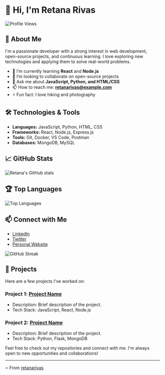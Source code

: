 # 👋 Hi, I'm Retana Rivas

![Profile Views](https://komarev.com/ghpvc/?username=retanarivas&color=blue)

## 🚀 About Me

I'm a passionate developer with a strong interest in web development, open-source projects, and continuous learning. I love exploring new technologies and applying them to solve real-world problems.

- 🌱 I’m currently learning **React** and **Node.js**
- 👯 I’m looking to collaborate on open-source projects
- 💬 Ask me about **JavaScript, Python, and HTML/CSS**
- 📫 How to reach me: **retanarivas@example.com**
- ⚡ Fun fact: I love hiking and photography

## 🛠️ Technologies & Tools

- **Languages:** JavaScript, Python, HTML, CSS
- **Frameworks:** React, Node.js, Express.js
- **Tools:** Git, Docker, VS Code, Postman
- **Databases:** MongoDB, MySQL

## 📈 GitHub Stats

![Retana's GitHub stats](https://github-readme-stats.vercel.app/api?username=retanarivas&show_icons=true&theme=radical)

## 🏆 Top Languages

![Top Languages](https://github-readme-stats.vercel.app/api/top-langs/?username=retanarivas&layout=compact&theme=radical)

## 📫 Connect with Me

- [LinkedIn](https://www.linkedin.com/in/retanarivas)
- [Twitter](https://twitter.com/retanarivas)
- [Personal Website](https://retanarivas.dev)

![GitHub Streak](https://github-readme-streak-stats.herokuapp.com/?user=retanarivas&theme=radical)

## 💼 Projects

Here are a few projects I've worked on:

### Project 1: [Project Name](https://github.com/retanarivas/project1)
- Description: Brief description of the project.
- Tech Stack: JavaScript, React, Node.js

### Project 2: [Project Name](https://github.com/retanarivas/project2)
- Description: Brief description of the project.
- Tech Stack: Python, Flask, MongoDB

Feel free to check out my repositories and connect with me. I'm always open to new opportunities and collaborations!

---

⭐️ From [retanarivas](https://github.com/retanarivas)
